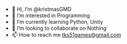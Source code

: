 - 👋 Hi, I’m @kristmasGMD
- 👀 I’m interested in Programming
- 🌱 I’m currently learning Python, Unity
- 💞️ I’m looking to collaborate on Nothing
- 📫 How to reach me tks51games@gmail.com

<!---
kristmasGMD/kristmasGMD is a ✨ special ✨ repository because its `README.md` (this file) appears on your GitHub profile.
You can click the Preview link to take a look at your changes.
--->
